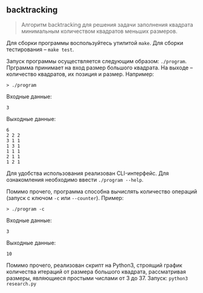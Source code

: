 ## backtracking

> Алгоритм backtracking для решения задачи заполнения квадрата минимальным количеством квадратов меньших размеров.

Для сборки программы воспользуйтесь утилитой `make`. Для сборки тестирования &ndash; `make test`.

Запуск программы осуществляется следующим образом: `./program`. Прграмма принимает на вход размер большого квадрата. На выходе &ndash; количество квадратов, их позиция и размер. Например:
```
> ./program
```
Входные данные:
```
3
```
Выходные данные:
```
6
2 2 2
3 1 1
1 3 1
1 1 1
2 1 1
1 2 1
```

Для удобства использования реализован CLI-интерфейс. Для ознакомления необходимо ввести `./program --help`.

Помимо прочего, программа способна вычислять количество операций (запуск с ключом `-c` или `--counter`). Пример:

```
> ./program -c
```
Входные данные:
```
3
```
Выходные данные:
```
10
```

Помимо прочего, реализован скрипт на Python3, строящий график количества итераций от размера большого квадрата, рассматривая размеры, являющиеся простыми числами от 3 до 37. Запуск: `python3 research.py`